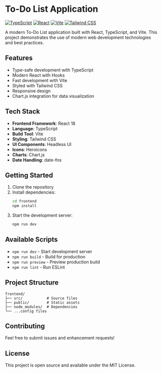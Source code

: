 # To-Do List Application

[![TypeScript](https://img.shields.io/badge/TypeScript-007ACC?style=for-the-badge&logo=typescript&logoColor=white)](https://www.typescriptlang.org/)
[![React](https://img.shields.io/badge/React-20232A?style=for-the-badge&logo=react&logoColor=61DAFB)](https://reactjs.org/)
[![Vite](https://img.shields.io/badge/Vite-646CFF?style=for-the-badge&logo=vite&logoColor=white)](https://vitejs.dev/)
[![Tailwind CSS](https://img.shields.io/badge/Tailwind_CSS-38B2AC?style=for-the-badge&logo=tailwind-css&logoColor=white)](https://tailwindcss.com/)

A modern To-Do List application built with React, TypeScript, and Vite. This project demonstrates the use of modern web development technologies and best practices.

## Features

- Type-safe development with TypeScript
- Modern React with Hooks
- Fast development with Vite
- Styled with Tailwind CSS
- Responsive design
- Chart.js integration for data visualization

## Tech Stack

- **Frontend Framework**: React 18
- **Language**: TypeScript
- **Build Tool**: Vite
- **Styling**: Tailwind CSS
- **UI Components**: Headless UI
- **Icons**: Heroicons
- **Charts**: Chart.js
- **Date Handling**: date-fns

## Getting Started

1. Clone the repository
2. Install dependencies:
   ```bash
   cd frontend
   npm install
   ```
3. Start the development server:
   ```bash
   npm run dev
   ```

## Available Scripts

- `npm run dev` - Start development server
- `npm run build` - Build for production
- `npm run preview` - Preview production build
- `npm run lint` - Run ESLint

## Project Structure

```
frontend/
├── src/           # Source files
├── public/        # Static assets
├── node_modules/  # Dependencies
└── ...config files
```

## Contributing

Feel free to submit issues and enhancement requests!

## License

This project is open source and available under the MIT License.
